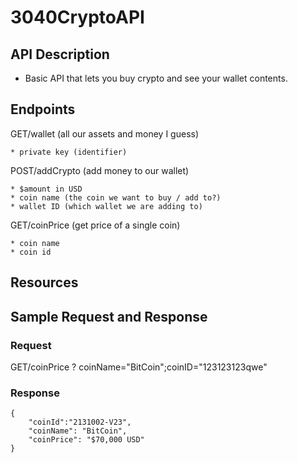 # 3040CryptoAPI

## API Description

* Basic API that lets you buy crypto and see your wallet contents.

## Endpoints
GET/wallet (all our assets and money I guess)

    * private key (identifier)

POST/addCrypto (add money to our wallet)

    * $amount in USD
    * coin name (the coin we want to buy / add to?)
    * wallet ID (which wallet we are adding to)

GET/coinPrice (get price of a single coin)

    * coin name 
    * coin id

## Resources

## Sample Request and Response
### Request

GET/coinPrice ? coinName="BitCoin";coinID="123123123qwe"

### Response

```
{
    "coinId":"2131002-V23",
    "coinName": "BitCoin",
    "coinPrice": "$70,000 USD"
} 
```
